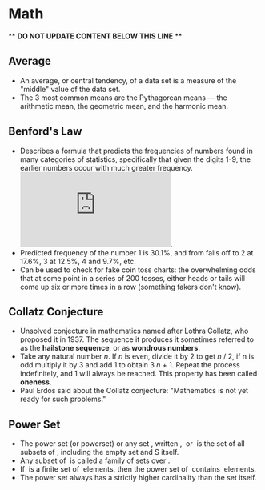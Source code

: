 Math
====

** **DO NOT UPDATE CONTENT BELOW THIS LINE** **

Average
-------

* An average, or central tendency, of a data set is a measure of the "middle" value of the data set.
* The 3 most common means are the Pythagorean means &mdash; the arithmetic mean, the geometric mean, and the harmonic mean.

Benford's Law
-------------

* Describes a formula that predicts the frequencies of numbers found in many categories of statistics, specifically that given the digits 1-9, the earlier numbers occur with much greater frequency. ![Link](http://www.rexswain.com/benford.html).
* Predicted frequency of the number 1 is 30.1%, and from falls off to 2 at 17.6%, 3 at 12.5%, 4 and 9.7%, etc.
* Can be used to check for fake coin toss charts: the overwhelming odds that at some point in a series of 200 tosses, either heads or tails will come up six or more times in a row (something fakers don't know).

Collatz Conjecture
------------------

* Unsolved conjecture in mathematics named after Lothra Collatz, who proposed it in 1937. The sequence it produces it sometimes referred to as the **hailstone sequence**, or as **wondrous numbers**.
* Take any natural number _n_. If _n_ is even, divide it by 2 to get _n_ / 2, if n is odd multiply it by 3 and add 1 to obtain 3 _n_ + 1. Repeat the process indefinitely, and 1 will always be reached. This property has been called **oneness**.
* Paul Erdos said about the Collatz conjecture: "Mathematics is not yet ready for such problems."

Power Set
---------

* The power set (or powerset) or any set <math>S</math>, written <math>P(S)</math>, <math>℘(S)</math> or <math>2^S</math> is the set of all subsets of <math>S</math>, including the empty set and S itself.
* Any subset of <math>P(S)</math> is called a family of sets over <math>S</math>.
* If <math>S</math> is a finite set of <math>|S| = n</math> elements, then the power set of <math>S</math> contains <math>|P(S)| = 2^n</math> elements.
* The power set always has a strictly higher cardinality than the set itself.

